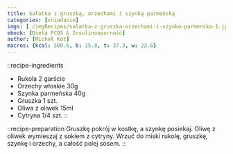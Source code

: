 ```yaml
---
title: Sałatka z gruszką, orzechami i szynką parmeńską
categories: [sniadanie]
imgs: [./imgRecipes/salatka-z-gruszka-orzechami-i-szynka-parmenska-1.jpg]
ebook: [Dieta PCOS & Insulinooporność]
author: [Michał Kot]
macros: {kcal: 500.6, b: 15.8, t: 37.3, w: 22.6}
---
```

::recipe-ingredients
- Rukola 2 garście
- Orzechy włoskie 30g
- Szynka parmeńska 40g
- Gruszka 1 szt.
- Oliwa z oliwek 15ml
- Cytryna 1/4 szt.
::

::recipe-preparation
Gruszkę pokrój w kostkę, a szynkę posiekaj. Oliwę z oliwek wymieszaj z sokiem z cytryny. Wrzuć do miski rukolę, gruszkę, szynkę i orzechy, a całość polej sosem.
::